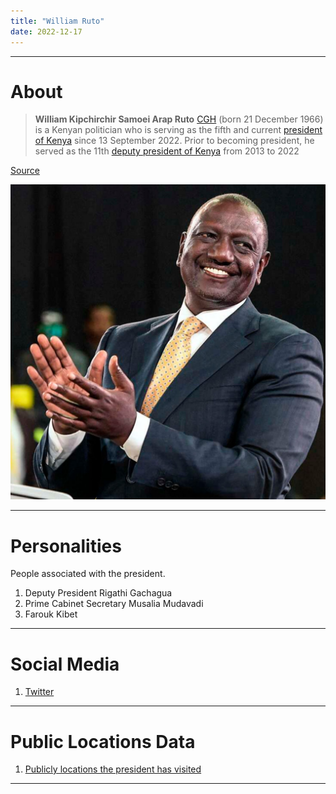 ```yaml
---
title: "William Ruto"
date: 2022-12-17
---
```

---
# About 

>**William Kipchirchir Samoei Arap Ruto** [CGH](https://en.wikipedia.org/wiki/Order_of_the_Golden_Heart_(Kenya) "Order of the Golden Heart (Kenya)") (born 21 December 1966) is a Kenyan politician who is serving as the fifth and current [president of Kenya](https://en.wikipedia.org/wiki/President_of_Kenya "President of Kenya") since 13 September 2022. Prior to becoming president, he served as the 11th [deputy president of Kenya](https://en.wikipedia.org/wiki/Deputy_President_of_Kenya "Deputy President of Kenya") from 2013 to 2022

[Source](https://en.wikipedia.org/wiki/William_Ruto)

![President Ruto|300](_assets/williamRuto.jpeg)

---
# Personalities 

People associated with the president. 

1. Deputy President Rigathi Gachagua
2. Prime Cabinet Secretary Musalia Mudavadi
3. Farouk Kibet 

---
# Social Media

1. [Twitter](https://twitter.com/WilliamsRuto)

---
# Public Locations Data

1. [Publicly locations the president has visited](notes/Locations.md)

---

